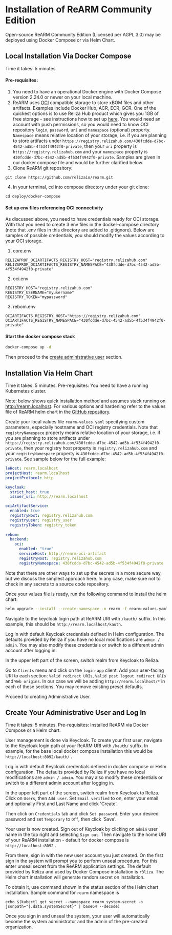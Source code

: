# Installation of ReARM Community Edition
Open-source ReARM Community Edition (Licensed per AGPL 3.0) may be deployed using Docker Compose or via Helm Chart.

## Local Installation Via Docker Compose
Time it takes: 5 minutes.

#### Pre-requisites:
1. You need to have an operational Docker engine with Docker Compose version 2.24.0 or newer on your local machine.
2. ReARM uses [OCI](https://opencontainers.org/) compatible storage to store xBOM files and other artifacts. Examples include Docker Hub, ACR, ECR, GCR. One of the quickest options is to use Reliza Hub product which gives you 1GB of free storage - see instructions how to set up [here](https://docs.relizahub.com/registry/). You would need an account with push permissions, so you would need to know OCI repository `login`, `password`, `uri` and `namespace` (optional) property. `Namespace` means relative location of your storage, i.e. if you are planning to store artifacts under `https://registry.relizahub.com/430fcdde-d7bc-4542-ad5b-4f534f4942f0-private`, then your `uri` property is `https://registry.relizahub.com` and your `namespace` property is `430fcdde-d7bc-4542-ad5b-4f534f4942f0-private`. Samples are given in our docker compose file and would be further clarified below.
3. Clone ReARM git repository:
```
git clone https://github.com/relizaio/rearm.git
```
4. In your terminal, cd into compose directory under your git clone:
```
cd deploy/docker-compose
```

#### Set up env files referencing OCI connectivity
As discussed above, you need to have credentials ready for OCI storage. With that you need to create 3 env files in the docker-compose directory (note that .env files in this directory are added to .gitignore). Below are samples of possible credentials, you should modify the values according to your OCI storage.

1. core.env
```
RELIZAPROP_OCIARTIFACTS_REGISTRY_HOST="registry.relizahub.com"
RELIZAPROP_OCIARTIFACTS_REGISTRY_NAMESPACE="430fcdde-d7bc-4542-ad5b-4f534f4942f0-private"
```

2. oci.env
```
REGISTRY_HOST="registry.relizahub.com"
REGISTRY_USERNAME="myusername"
REGISTRY_TOKEN="mypassword"
```

3. rebom.env
```
OCIARTIFACTS_REGISTRY_HOST="https://registry.relizahub.com"
OCIARTIFACTS_REGISTRY_NAMESPACE="430fcdde-d7bc-4542-ad5b-4f534f4942f0-private"
```

#### Start the docker compose stack
```bash
docker-compose up -d
```

Then proceed to the [create administrative user](/get-started/#create-your-administrative-user-and-log-in) section.

## Installation Via Helm Chart
Time it takes: 5 minutes.
Pre-requisites: You need to have a running Kubernetes cluster.

Note: below shows quick installation method and assumes stack running on http://rearm.localhost. For various options and hardening refer to the values file of ReARM helm chart in the [GitHub repository](https://github.com/relizaio/rearm).

Create your local values file `rearm-values.yaml` specifying custom parameters, especially hostname and OCI registry credentials. Note that `registryNamespace` property means relative location of your storage, i.e. if you are planning to store artifacts under `https://registry.relizahub.com/430fcdde-d7bc-4542-ad5b-4f534f4942f0-private`, then your registry host property is `registry.relizahub.com` and your `registryNamespace` property is `430fcdde-d7bc-4542-ad5b-4f534f4942f0-private`. See sample below for the full example:

```yaml
leHost: rearm.localhost
projectHost: rearm.localhost
projectProtocol: http

keycloak:
  strict_host: true
  issuer_uri: http://rearm.localhost

ociArtifactService:
  enabled: true
  registryHost: registry.relizahub.com
  registryUser: registry_user
  registryToken: registry_token
  
rebom:
  backend:
    oci:
      enabled: "true"
      serviceHost: http://rearm-oci-artifact
      registryHost: registry.relizahub.com
      registryNamespace: 430fcdde-d7bc-4542-ad5b-4f534f4942f0-private
```

Note that there are other ways to set up the secrets in a more secure way, but we discuss the simplest approach here. In any case, make sure not to check in any secrets to a source code repository.

Once your values file is ready, run the following command to install the helm chart:

```bash
helm upgrade --install --create-namespace -n rearm -f rearm-values.yaml rearm oci://registry.relizahub.com/library/rearm
```

Navigate to the keycloak login path at ReARM URI with `/kauth/` suffix. In this example, this should be `http://rearm.localhost/kauth`.

Log in with default Keycloak credentials defined in Helm configuration. The defaults provided by Reliza if you have no local modifications are `admin / admin`. You may also modify these credentials or switch to a different admin account after logging in.

In the upper left part of the screen, switch realm from Keycloak to Reliza.

Go to `Clients` menu and click on the `login-app` client. Add your user-facing URI to each section: `Valid redirect URIs`, `Valid post logout redirect URIs` and `Web origins`. In our case we will be adding `http://rearm.localhost/*` in each of these sections. You may remove existing preset defaults.

Proceed to creating Administrative User.


## Create Your Administrative User and Log In
Time it takes: 5 minutes.
Pre-requisites: Installed ReARM via Docker Compose or a Helm chart.

User management is done via Keycloak. To create your first user, navigate to the Keycloak login path at your ReARM URI with `/kauth/` suffix. In example, for the base local docker compose installation this would be `http://localhost:8092/kauth/` .

Log in with default Keycloak credentials defined in docker compose or Helm configuration. The defaults provided by Reliza if you have no local modifications are `admin / admin`. You may also modify these credentials or switch to a different admin account after logging in.

In the upper left part of the screen, switch realm from Keycloak to Reliza. Click on `Users`, then `Add user`. Set `Email verified` to on, enter your email and optionally First and Last Name and click 'Create'.

Then click on `Credentials` tab and click `Set password`. Enter your desired password and set `Temporary` to `Off`, then click 'Save'.

Your user is now created. Sign out of Keycloak by clicking on `admin` user name in the top right and selecting `Sign out`. Then navigate to the home URI of your ReARM installation - default for docker compose is `http://localhost:8092` .

From there, sign in with the new user account you just created. On the first sign in the system will prompt you to perform unseal procedure. For this enter unseal secret from the ReARM application settings. The default provided by Reliza and used by Docker Compose installation is `r3liza`. The Helm chart installation will generate random secret on installation.

To obtain it, use command shown in the status section of the Helm chart installation. Sample command for `rearm` namespace is

```
echo $(kubectl get secret --namespace rearm system-secret -o jsonpath="{.data.systemSecret}" | base64 --decode)
```

Once you sign in and unseal the system, your user will automatically become the system administrator and the admin of the pre-created organization.